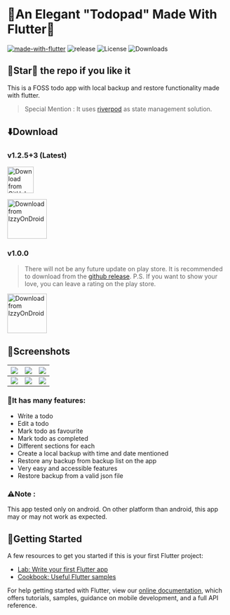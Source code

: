 # 💙An Elegant "Todopad" Made With Flutter💙
[![made-with-flutter](https://img.shields.io/badge/Made%20with-Flutter-1f425f.svg)](https://flutter.dev/)
![release](https://img.shields.io/github/v/release/thealphaapp/flutter_riverpod_todo_app)
![License](https://img.shields.io/github/license/TheAlphaApp/flutter_riverpod_todo_app)
![Downloads](https://img.shields.io/github/downloads/TheAlphaApp/flutter_riverpod_todo_app/total?label=download%40github)
## 🌟Star🌟 the repo if you like it
This is a FOSS todo app with local backup and restore functionality made with flutter.

> Special Mention :  It uses [riverpod](https://riverpod.dev/) as state management solution.

## ⬇️Download
### v1.2.5+3 (Latest)

[<img src="https://img.shields.io/badge/GitHub-181717?logo=github&logoColor=white" alt="Download from GitHub" height="60">](https://github.com/TheAlphaApp/flutter_riverpod_todo_app/releases/)

[<img src="https://gitlab.com/IzzyOnDroid/repo/-/raw/master/assets/IzzyOnDroid.png" alt="Download from IzzyOnDroid" height="90">](https://apt.izzysoft.de/fdroid/index/apk/com.example.flutter_riverpod_todo_app)

### v1.0.0
> There will not be any future update on play store. It is recommended to download from the [github release](https://github.com/TheAlphaApp/flutter_riverpod_todo_app/releases/). P.S.  If you want to show your love, you can leave a rating on the play store.

[<img src="https://play.google.com/intl/en_us/badges/images/generic/en_badge_web_generic.png" alt="Download from IzzyOnDroid" height="90">](https://play.google.com/store/apps/details?id=com.appdexon.todopad)
## 📱Screenshots

![](https://github.com/TheAlphaApp/flutter_riverpod_todo_app/blob/main/screenshots/Frame%20-%201.png?raw=true)|![](https://github.com/TheAlphaApp/flutter_riverpod_todo_app/blob/main/screenshots/Frame%20-%202.png?raw=true)|![](https://github.com/TheAlphaApp/flutter_riverpod_todo_app/blob/main/screenshots/Frame%20-%203.png?raw=true)
:-------------------------:|:-------------------------:|:---------------------:
![](https://github.com/TheAlphaApp/flutter_riverpod_todo_app/blob/main/screenshots/Frame%20-%204.png?raw=true)|![](https://github.com/TheAlphaApp/flutter_riverpod_todo_app/blob/main/screenshots/Frame%20-%205.png?raw=true)|![](https://github.com/TheAlphaApp/flutter_riverpod_todo_app/blob/main/screenshots/Frame%20-%206.png?raw=true)
### 🎯It has many features: 
- Write a todo
- Edit a todo
- Mark todo as favourite
- Mark todo as completed
- Different sections for each
- Create a local backup with time and date mentioned
- Restore any backup from backup list on the app
- Very easy and accessible features
- Restore backup from a valid json file

### ⚠️Note : 
This app tested only on android. On other platform than android, this app may or may not work as expected.


## 🔰Getting Started
A few resources to get you started if this is your first Flutter project:

- [Lab: Write your first Flutter app](https://flutter.dev/docs/get-started/codelab)
- [Cookbook: Useful Flutter samples](https://flutter.dev/docs/cookbook)

For help getting started with Flutter, view our
[online documentation](https://flutter.dev/docs), which offers tutorials,
samples, guidance on mobile development, and a full API reference.
